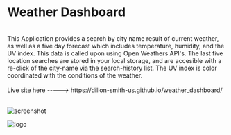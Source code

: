 
<h1>Weather Dashboard</h1>
<br>
This Application provides a search by city name result of current weather, as well as a five day forecast which includes temperature, humidity, and the UV index. This data is called upon using Open Weathers API's. The last five location searches are stored in your local storage, and are accesible with a re-click of the city-name via the search-history list. The UV index is color coordinated with the conditions of the weather.
<br>
<br>
Live site here -----> https://dillon-smith-us.github.io/weather_dashboard/
<br>
<br>

![screenshot](https://i.ibb.co/0jrpNXD/screenshot.png)

![logo](https://i.ibb.co/PG4mk94/dillonsmithlogo-01.png)
